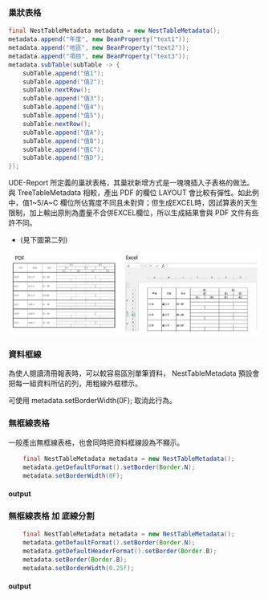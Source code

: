 ### 巢狀表格

``` java
final NestTableMetadata metadata = new NestTableMetadata();
metadata.append("年度", new BeanProperty("text1"));
metadata.append("地區", new BeanProperty("text2"));
metadata.append("項目", new BeanProperty("text3"));
metadata.subTable(subTable -> {
    subTable.append("值1");
    subTable.append("值2");
    subTable.nextRow();
    subTable.append("值3");
    subTable.append("值4");
    subTable.append("值5");
    subTable.nextRow();
    subTable.append("值A");
    subTable.append("值B");
    subTable.append("值C");
    subTable.append("值D");
});
```

UDE-Report 所定義的巢狀表格，其巢狀新增方式是一塊塊插入子表格的做法。
與 TreeTableMetadata 相較，產出 PDF 的欄位 LAYOUT 會比較有彈性。如此例中，值1~5/A~C 欄位所佔寬度不同且未對齊；但生成EXCEL時，因試算表的天生限制，加上輸出原則為盡量不合併EXCEL欄位，所以生成結果會與 PDF 文件有些許不同。

* (見下圖第二列)

![](/assets/ch06/nestTable-basic.png)


### 資料框線

為使人閱讀清冊報表時，可以較容易區別單筆資料，
NestTableMetadata 預設會把每一組資料所佔的列，用粗線外框標示。

可使用 metadata.setBorderWidth(0F); 取消此行為。

### 無框線表格

一般產出無框線表格，也會同時把資料框線設為不顯示。


``` java
    final NestTableMetadata metadata = new NestTableMetadata();
    metadata.getDefaultFormat().setBorder(Border.N);
    metadata.setBorderWidth(0F);
```

#### output


### 無框線表格 加 底線分割


``` java
    final NestTableMetadata metadata = new NestTableMetadata();
    metadata.getDefaultFormat().setBorder(Border.N);
    metadata.getDefaultHeaderFormat().setBorder(Border.B);
    metadata.setBorder(Border.B);
    metadata.setBorderWidth(0.25f);
```


#### output











